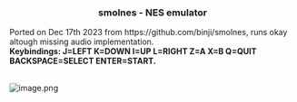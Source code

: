 <h3 align="center">smolnes - NES emulator</h3>
Ported on Dec 17th 2023 from https://github.com/binji/smolnes, runs okay altough missing audio implementation. <br>
<strong>Keybindings: J=LEFT  K=DOWN  I=UP  L=RIGHT  Z=A  X=B  Q=QUIT  BACKSPACE=SELECT  ENTER=START.</strong><br><br>

![image.png](https://i.postimg.cc/g0nwVhH3/image.png)
